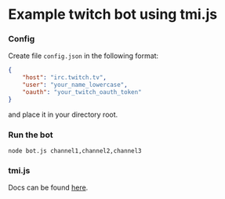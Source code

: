 # Example twitch bot using tmi.js

### Config

Create file `config.json` in the following format:

```json
{
    "host": "irc.twitch.tv",
    "user": "your_name_lowercase",
    "oauth": "your_twitch_oauth_token"
}
```

and place it in your directory root.

### Run the bot

`node bot.js channel1,channel2,channel3`

### tmi.js

Docs can be found [here](https://docs.tmijs.org/v1.3.0/index.html).